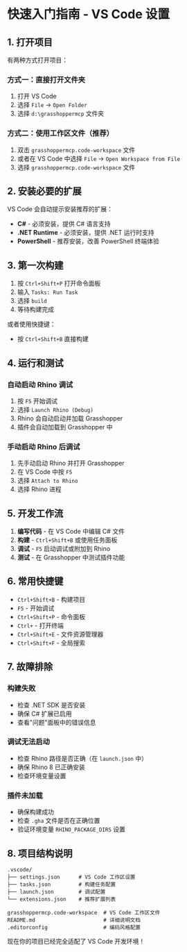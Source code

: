# 快速入门指南 - VS Code 设置

## 1. 打开项目

有两种方式打开项目：

### 方式一：直接打开文件夹

1. 打开 VS Code
2. 选择 `File` → `Open Folder`
3. 选择 `d:\grasshoppermcp` 文件夹

### 方式二：使用工作区文件（推荐）

1. 双击 `grasshoppermcp.code-workspace` 文件
2. 或者在 VS Code 中选择 `File` → `Open Workspace from File`
3. 选择 `grasshoppermcp.code-workspace` 文件

## 2. 安装必要的扩展

VS Code 会自动提示安装推荐的扩展：

- **C#** - 必须安装，提供 C# 语言支持
- **.NET Runtime** - 必须安装，提供 .NET 运行时支持
- **PowerShell** - 推荐安装，改善 PowerShell 终端体验

## 3. 第一次构建

1. 按 `Ctrl+Shift+P` 打开命令面板
2. 输入 `Tasks: Run Task`
3. 选择 `build`
4. 等待构建完成

或者使用快捷键：

- 按 `Ctrl+Shift+B` 直接构建

## 4. 运行和测试

### 自动启动 Rhino 调试

1. 按 `F5` 开始调试
2. 选择 `Launch Rhino (Debug)`
3. Rhino 会自动启动并加载 Grasshopper
4. 插件会自动加载到 Grasshopper 中

### 手动启动 Rhino 后调试

1. 先手动启动 Rhino 并打开 Grasshopper
2. 在 VS Code 中按 `F5`
3. 选择 `Attach to Rhino`
4. 选择 Rhino 进程

## 5. 开发工作流

1. **编写代码** - 在 VS Code 中编辑 C# 文件
2. **构建** - `Ctrl+Shift+B` 或使用任务面板
3. **调试** - `F5` 启动调试或附加到 Rhino
4. **测试** - 在 Grasshopper 中测试插件功能

## 6. 常用快捷键

- `Ctrl+Shift+B` - 构建项目
- `F5` - 开始调试
- `Ctrl+Shift+P` - 命令面板
- `Ctrl+` - 打开终端
- `Ctrl+Shift+E` - 文件资源管理器
- `Ctrl+Shift+F` - 全局搜索

## 7. 故障排除

### 构建失败

- 检查 .NET SDK 是否安装
- 确保 C# 扩展已启用
- 查看"问题"面板中的错误信息

### 调试无法启动

- 检查 Rhino 路径是否正确（在 `launch.json` 中）
- 确保 Rhino 8 已正确安装
- 检查环境变量设置

### 插件未加载

- 确保构建成功
- 检查 `.gha` 文件是否在正确位置
- 验证环境变量 `RHINO_PACKAGE_DIRS` 设置

## 8. 项目结构说明

```
.vscode/
├── settings.json      # VS Code 工作区设置
├── tasks.json         # 构建任务配置
├── launch.json        # 调试配置
└── extensions.json    # 推荐扩展列表

grasshoppermcp.code-workspace  # VS Code 工作区文件
README.md                      # 详细说明文档
.editorconfig                  # 编码风格配置
```

现在你的项目已经完全适配了 VS Code 开发环境！
